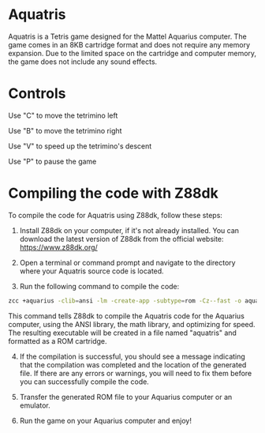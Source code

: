 # Aquatris
Aquatris is a Tetris game designed for the Mattel Aquarius computer.
The game comes in an 8KB cartridge format and does not require any memory expansion.
Due to the limited space on the cartridge and computer memory, the game does not include any sound effects.

# Controls
Use "C" to move the tetrimino left

Use "B" to move the tetrimino right

Use "V" to speed up the tetrimino's descent

Use "P" to pause the game

# Compiling the code with Z88dk
To compile the code for Aquatris using Z88dk, follow these steps:

1. Install Z88dk on your computer, if it's not already installed. You can download the latest version of Z88dk from the official website: https://www.z88dk.org/

2. Open a terminal or command prompt and navigate to the directory where your Aquatris source code is located.

3. Run the following command to compile the code:

```bash
zcc +aquarius -clib=ansi -lm -create-app -subtype=rom -Cz--fast -o aquatris src\aquatris.c
```

This command tells Z88dk to compile the Aquatris code for the Aquarius computer, using the ANSI library, the math library, and optimizing for speed. The resulting executable will be created in a file named "aquatris" and formatted as a ROM cartridge.

4. If the compilation is successful, you should see a message indicating that the compilation was completed and the location of the generated file. If there are any errors or warnings, you will need to fix them before you can successfully compile the code.

5. Transfer the generated ROM file to your Aquarius computer or an emulator.

6. Run the game on your Aquarius computer and enjoy!
